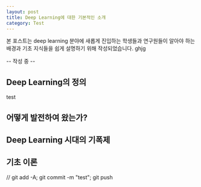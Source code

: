 ```yaml
---
layout: post
title: Deep Learning에 대한 기본적인 소개
category: Test
---
```


본 포스트는 deep learning 분야에 새롭게 진입하는 학생들과 연구원들이 알아야 하는 배경과 기초 지식들을 쉽게 설명하기 위해 작성되었습니다. ghjg

-- 작성 중 --

## Deep Learning의 정의
test

## 어떻게 발전하여 왔는가?

## Deep Learning 시대의 기폭제

## 기초 이론



// git add -A; git commit -m "test"; git push
